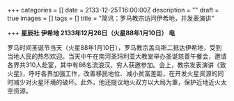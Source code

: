 +++
categories = []
date = 2133-12-25T16:00:00Z
description = ""
draft = true
images = []
tags = []
title = "简讯：罗马教宗访问伊希地，并发表演讲"

+++
**星辰社 伊希地 2133年12月26日（火星88年1月10日） 电**  
   
   
罗马时间圣诞节当天（火星88年1月10日），罗马教宗盖乌斯二抵达伊希地，受到当地人民的热烈欢迎。当天中午在南河圣玛利亚大教堂举办圣诞慈善午餐会，邀请各界共310人赴宴，其中有86名流浪汉、穷人获邀参加。会上，教宗发表演讲《致火星》，呼吁各界加强工作，改善移民地位、减小贫富差距，在开发火星资源的同时减少对火星环境的破坏。此外，他还提议地火双方以大局为重，保护近地近火太空资源。